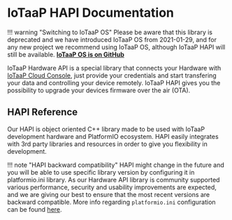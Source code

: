 # IoTaaP HAPI Documentation

!!! warning "Switching to IoTaaP OS"
    Please be aware that this library is deprecated and we have introduced IoTaaP OS from 2021-01-29, and for any new project
    we recommend using IoTaaP OS, although IoTaaP HAPI will still be available.
    [**IoTaaP OS is on GitHub**](https://github.com/iotaap/iotaap-os)

IoTaaP Hardware API is a special library that connects your Hardware with [IoTaaP Cloud Console](https://console.iotaap.io), just provide your credentials
and start transfering your data and controlling your device remotely. IoTaaP HAPI gives you the possibility to upgrade your devices firmware over the air (OTA).

## HAPI Reference

Our HAPI is object oriented C++ library made to be used with IoTaaP development hardware and PlatformIO ecosystem. HAPI easily integrates
with 3rd party libraries and resources in order to give you flexibility in development. 

!!! note "HAPI backward compatibility"
	HAPI might change in the future and you will be able to use specific library version by configuring it in platformio.ini library. 
    As our Hardware API library is community supported various performance, security and usability improvements are expected, and we
    are giving our best to ensure that the most recent versions are backward compatible. More info regarding `platformio.ini` configuration
    can be found [here](https://docs.platformio.org/en/latest/projectconf/section_env_library.html#lib-deps).